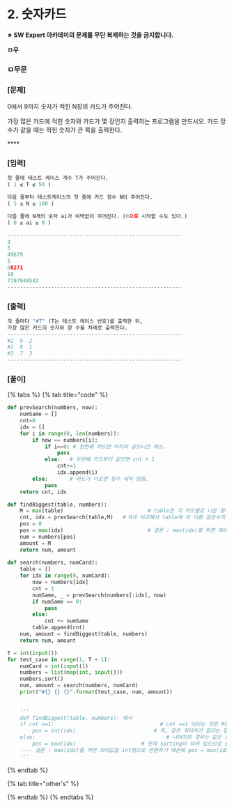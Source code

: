 # 2. 숫자카드

**※ SW Expert 아카데미의 문제를 무단 복제하는 것을 금지합니다.**

  
**ㅁ무**  


### ㅁ무문

### \[문제\]

0에서 9까지 숫자가 적힌 N장의 카드가 주어진다.  
  
가장 많은 카드에 적힌 숫자와 카드가 몇 장인지 출력하는 프로그램을 만드시오. 카드 장수가 같을 때는 적힌 숫자가 큰 쪽을 출력한다.

\*\*\*\*

### **\[입력\]**

```python
첫 줄에 테스트 케이스 개수 T가 주어진다.  
( 1 ≤ T ≤ 50 )

다음 줄부터 테스트케이스의 첫 줄에 카드 장수 N이 주어진다. 
( 5 ≤ N ≤ 100 )

다음 줄에 N개의 숫자 ai가 여백없이 주어진다. (0으로 시작할 수도 있다.)  
( 0 ≤ ai ≤ 9 ) 

--------------------------------------------------------
3
5
49679
5
08271
10
7797946543
--------------------------------------------------------
```

### **\[출력\]**

```python
각 줄마다 "#T" (T는 테스트 케이스 번호)를 출력한 뒤, 
가장 많은 카드의 숫자와 장 수를 차례로 출력한다.
--------------------------------------------------------
#1  9  2          
#2  8  1
#3  7  3
--------------------------------------------------------
```

### \[풀이\]

{% tabs %}
{% tab title="code" %}
```python
def prevSearch(numbers, now):
	numSame = []
	cnt=0
	idx = []
	for i in range(0, len(numbers)):
		if now == numbers[i]:
			if i==0: # 첫번째 카드면 어차피 같으니깐 패스.
				pass
			else:	# 두번째 카드부터 같으면 cnt + 1
				cnt+=1
				idx.append(i)
		else:		# 카드가 다르면 횟수 세지 않음.
			pass
	return cnt, idx

def findBiggest(table, numbers):
	M = max(table) 							 # table은 각 카드별로 나온 횟수가 중첩된 값들이다. 여기서 제일 큰값이 바로 가장많은 카드수가 된다.
	cnt, idx = prevSearch(table,M)   # M과 비교해서 table에 또 다른 같은수의 최대양이 있는 지 비교한다. 반환 => cnt, index
	pos = 0
	pos = max(idx) 					     	 # 결론 : max(idx)를 하면 최대값을 int형으로 반환하기 때문에 pos = max(idx) 를 하면된다.
	num = numbers[pos]
	amount = M
	return num, amount 
  
def search(numbers, numCard):
	table = []
	for idx in range(0, numCard):
		now = numbers[idx]
		cnt = 1
		numSame, _ = prevSearch(numbers[:idx], now)
		if numSame == 0:
			pass
		else:
			cnt += numSame
		table.append(cnt)    
	num, amount = findBiggest(table, numbers)
	return num, amount 

T = int(input())
for test_case in range(1, T + 1):
	numCard = int(input())
	numbers = list(map(int, input()))
	numbers.sort()
	num, amount = search(numbers, numCard)
	print("#{} {} {}".format(test_case, num, amount))
    
    
	'''
	def findBiggest(table, numbers): 에서
	if cnt ==1:									 # cnt ==1 이라는 것은 M을 비교할때 포함시키기 때문에 반드시 같은 값이 1번은 나타난다.
		pos = int(idx)						   # 즉, 같은 최대치가 없다는 말이므로, 현재의 M이 amount 즉, 카드 장수가 되고, idx가 그때의 index를 나타낸다.
	else:										   # 나머지의 경우는 같은 최대양이 여러개가 있다는 것이고, 그 중에서 값이 가장 큰 녀석을 찾아야한다.
		pos = max(idx)					   # 현재 sorting이 되어 있으므로 idx중 가장 큰 값이 큰녀석의 위치가 된다.
	---- 결론 : max(idx)를 하면 최대값을 int형으로 반환하기 때문에 pos = max(idx) 를 하면된다.
	'''
```
{% endtab %}

{% tab title="other\'s" %}

{% endtab %}
{% endtabs %}

